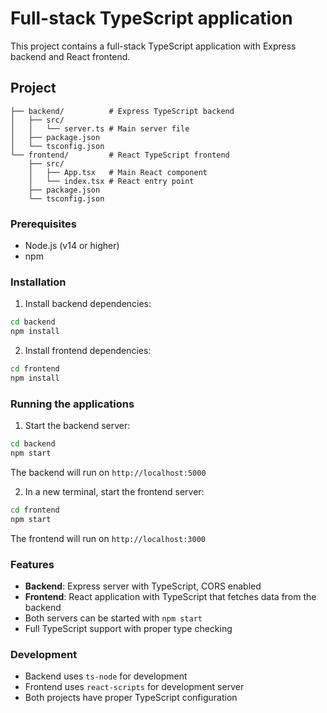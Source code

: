 # Full-stack TypeScript application

This project contains a full-stack TypeScript application with Express backend and React frontend.

## Project

```
├── backend/          # Express TypeScript backend
│   ├── src/
│   │   └── server.ts # Main server file
│   ├── package.json
│   └── tsconfig.json
└── frontend/         # React TypeScript frontend
    ├── src/
    │   ├── App.tsx   # Main React component
    │   └── index.tsx # React entry point
    ├── package.json
    └── tsconfig.json
```

### Prerequisites

- Node.js (v14 or higher)
- npm

### Installation

1. Install backend dependencies:
```bash
cd backend
npm install
```

2. Install frontend dependencies:
```bash
cd frontend
npm install
```

### Running the applications

1. Start the backend server:
```bash
cd backend
npm start
```
The backend will run on `http://localhost:5000`

2. In a new terminal, start the frontend server:
```bash
cd frontend
npm start
```
The frontend will run on `http://localhost:3000`

### Features

- **Backend**: Express server with TypeScript, CORS enabled
- **Frontend**: React application with TypeScript that fetches data from the backend
- Both servers can be started with `npm start`
- Full TypeScript support with proper type checking

### Development

- Backend uses `ts-node` for development
- Frontend uses `react-scripts` for development server
- Both projects have proper TypeScript configuration
